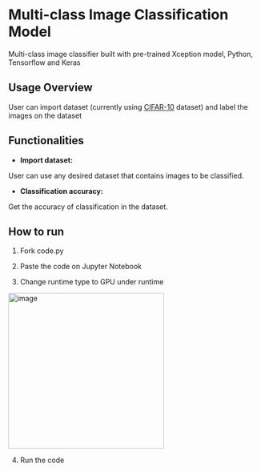 # Multi-class Image Classification Model

Multi-class image classifier built with pre-trained Xception model, Python, Tensorflow and Keras

## Usage Overview
User can import dataset (currently using [CIFAR-10](https://www.cs.toronto.edu/~kriz/cifar.html) dataset) and label the images on the dataset

## Functionalities

- **Import dataset:** 

User can use any desired dataset that contains images to be classified.

- **Classification accuracy:** 

Get the accuracy of classification in the dataset.

## How to run

1. Fork code.py 

2. Paste the code on Jupyter Notebook

3. Change runtime type to GPU under runtime
<img width="311" alt="image" src="https://user-images.githubusercontent.com/69248457/155994370-56f9a703-6f83-496b-9b0f-df6fac5ad2d1.png">

4. Run the code
